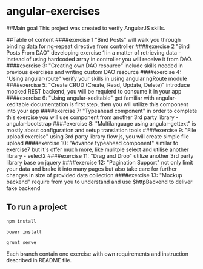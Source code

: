 angular-exercises
===================
##Main goal
This project was created to verify AngularJS skills.

##Table of content
####exercise 1 "Bind Posts" will walk you through binding data for ng-repeat directive from controller
####exercise 2 "Bind Posts From DAO" developing exercise 1 in a matter of retrieving data - instead of using hardcoded array in controller you will receive it from DAO.
####exercise 3: "Creating own DAO resource" include skills needed in previous exercises and writing custom DAO resource
####exercise 4: "Using angular-route" verify your skills in using angular ngRoute module
####exercise 5: "Create CRUD (Create, Read, Update, Delete)" introduce mocked REST backend, you will be requierd to consume it in your app
####exercise 6: "Using angular-xeditable" get familiar with angular-xeditable documentation is first step, then you will utilize this component into your app
####exercise 7: "Typeahead component" in order to complete this exercise you will use component from another 3rd party library - angular-bootstrap
####exercise 8: "Multilanguage using angular-gettext" is mostly about configuration and setup translation tools
####exercise 9: "File upload exercise" using 3rd party library flow.js, you will create simple file upload
####exercise 10: "Advance typeahead component" similar to exercise7 but it's offer much more, like mulitple select and utilise another library - select2
####exercise 11: "Drag and Drop" utilize another 3rd party library base on jquery
####exercise 12: "Pagination Support" not only limit your data and brake it into many pages but also take care for further changes in size of provided data collection
####exercise 13: "Mockup backend" require from you to understand and use $httpBackend to deliver fake backend


## To run a project
<pre><code>npm install </code></pre>
<pre><code>bower install</code></pre>
<pre><code>grunt serve </code></pre>

Each branch contain one exercise with own requirements and instruction described in README file.
